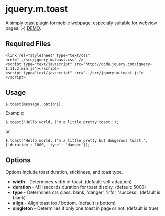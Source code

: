 # jquery.m.toast

A simply toast plugin for mobile webpage, especially suitable for webview pages. ;-) [DEMO](http://htmlpreview.github.com/?https://github.com/kong-lo/jquery.m.toast/blob/master/example/demo.html).

## Required Files

    <link rel="stylesheet" type="text/css" href="../src/jquery.m.toast.css" />
    <script type="text/javascript" src="http://code.jquery.com/jquery-1.11.2.min.js"></script>
    <script type="text/javascript" src="../src/jquery.m.toast.js"></script>

## Usage

    $.toast(message, options);

Example:

    $.toast('Hello world, I'm a little pretty toast.');
    
or

    $.toast('Hello world, I'm a little pretty but dangerous toast.', {'duration': 1000, 'type': 'danger'});

## Options

Options include toast duration, stickiness, and toast type.

* **width** - Determines width of toast. (default: self-adaption)
* **duration** - Milliseconds duration for toast display. (default: 5000)
* **type** - Determines css class: blank, 'danger', 'info', 'success'. (default is blank)
* **align** - Align toast top / bottom. (default is bottom)
* **singleton** - Determines if only one toast in page or not. (default is true)